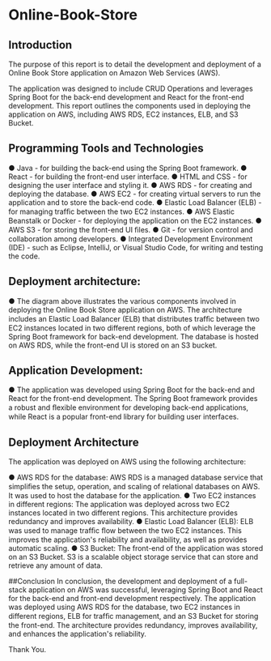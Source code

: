 # Online-Book-Store
## Introduction
The purpose of this report is to detail the development and deployment of a Online Book Store application on Amazon Web Services (AWS).

The application was designed to include CRUD Operations and leverages Spring Boot for the
back-end development and React for the front-end development. This report outlines the components used in deploying the application on AWS, including AWS RDS, EC2  instances, ELB, and S3 Bucket.

## Programming Tools and Technologies
 
●	Java - for building the back-end using the Spring Boot framework.
●	React - for building the front-end user interface.
●	HTML and CSS - for designing the user interface and styling it.
●	AWS RDS - for creating and deploying the database.
●	AWS EC2 - for creating virtual servers to run the application and to store the back-end code.
●	Elastic Load Balancer (ELB) - for managing trafﬁc between the two EC2 instances.
●	AWS Elastic Beanstalk or Docker - for deploying the application on the EC2 instances.
●	AWS S3 - for storing the front-end UI ﬁles.
●	Git - for version control and collaboration among developers.
●	Integrated Development Environment (IDE) -
  such as Eclipse, IntelliJ, or Visual Studio Code, for writing and testing the code.

## Deployment architecture:
●	The diagram above illustrates the various components involved in deploying the Online Book Store application on AWS. The architecture includes an Elastic Load Balancer (ELB) that distributes trafﬁc between two EC2 instances located in two different regions, both of which leverage the Spring Boot framework for back-end development. The database is hosted on AWS RDS, while the front-end UI is stored on an S3 bucket.

## Application Development:
●	The application was developed using Spring Boot for the back-end and React for the front-end development. The Spring Boot framework provides a robust and ﬂexible environment for developing back-end applications, while React is a popular front-end library for building user interfaces.
 
## Deployment Architecture
The application was deployed on AWS using the following architecture:

●	AWS RDS for the database: AWS RDS is a managed database service that simpliﬁes the setup, operation, and scaling of relational databases on AWS. It was used to host the database for the application.
●	Two EC2 instances in different regions: The application was deployed across two EC2 instances located in two different regions. This architecture provides redundancy and improves availability.
●	Elastic Load Balancer (ELB): ELB was used to manage trafﬁc ﬂow between the two EC2 instances. This improves the application's reliability and availability, as well as provides automatic scaling.
●	S3 Bucket: The front-end of the application was stored on an S3 Bucket. S3 is a scalable object storage service that can store and retrieve any amount of data.
 

##Conclusion
In conclusion, the development and deployment of a full-stack application on AWS was successful, leveraging Spring Boot and React for the back-end and front-end development respectively. The application was deployed using AWS RDS for the database, two EC2 instances in different regions, ELB for trafﬁc management, and an S3 Bucket for storing the front-end. The architecture provides redundancy, improves availability, and enhances the application's reliability.
 








Thank You.

